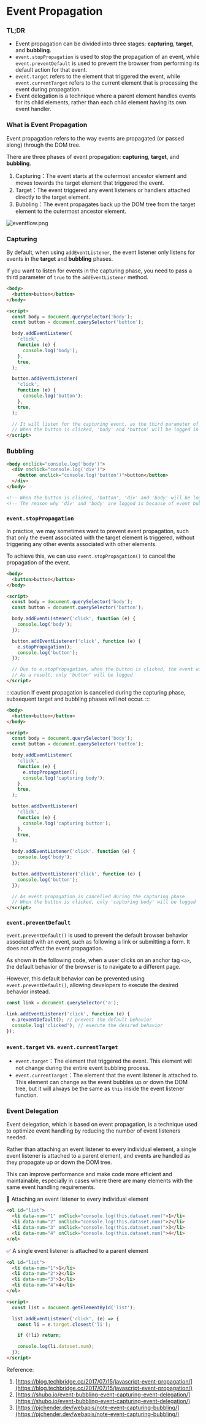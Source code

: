 # Event Propagation

### TL;DR

- Event propagation can be divided into three stages: **capturing**, **target**, and **bubbling**.
- `event.stopPropagation` is used to stop the propagation of an event, while `event.preventDefault` is used to prevent the browser from performing its default action for that event.
- `event.target` refers to the element that triggered the event, while `event.currentTarget` refers to the current element that is processing the event during propagation.
- Event delegation is a technique where a parent element handles events for its child elements, rather than each child element having its own event handler.

### What is Event Propagation

Event propagation refers to the way events are propagated (or passed along) through the DOM tree.

There are three phases of event propagation: **capturing**, **target**, and **bubbling**.

1. Capturing：The event starts at the outermost ancestor element and moves towards the target element that triggered the event.
2. Target：The event triggered any event listeners or handlers attached directly to the target element.
3. Bubbling：The event propagates back up the DOM tree from the target element to the outermost ancestor element.

![eventflow.png](./eventflow.png)

### Capturing

By default, when using `addEventListener`, the event listener only listens for events in the **target** and **bubbling** phases.

If you want to listen for events in the capturing phase, you need to pass a third parameter of `true` to the `addEventListener` method.

```html
<body>
  <button>button</button>
</body>

<script>
  const body = document.querySelector('body');
  const button = document.querySelector('button');

  body.addEventListener(
    'click',
    function (e) {
      console.log('body');
    },
    true,
  );

  button.addEventListener(
    'click',
    function (e) {
      console.log('button');
    },
    true,
  );

  // It will listen for the capturing event, as the third parameter of the eventListener is true
  // When the button is clicked, 'body' and 'button' will be logged in order
</script>
```

### Bubbling

```html
<body onclick="console.log('body')">
  <div onclick="console.log('div')">
    <button onclick="console.log('button')">button</button>
  </div>
</body>

<!-- When the button is clicked, 'button', 'div' and 'body' will be logged in order -->
<!-- The reason why 'div' and 'body' are logged is because of event bubbling -->
```

### `event.stopPropagation`

In practice, we may sometimes want to prevent event propagation, such that only the event associated with the target element is triggered, without triggering any other events associated with other elements.

To achieve this, we can use `event.stopPropagation()` to cancel the propagation of the event.

```html
<body>
  <button>button</button>
</body>

<script>
  const body = document.querySelector('body');
  const button = document.querySelector('button');

  body.addEventListener('click', function (e) {
    console.log('body');
  });

  button.addEventListener('click', function (e) {
    e.stopPropagation();
    console.log('button');
  });

  // Due to e.stopPropagation, when the button is clicked, the event will not continue to bubble
  // As a result, only 'button' will be logged
</script>
```

:::caution
If event propagation is cancelled during the capturing phase, subsequent target and bubbling phases will not occur.
:::

```html
<body>
  <button>button</button>
</body>

<script>
  const body = document.querySelector('body');
  const button = document.querySelector('button');

  body.addEventListener(
    'click',
    function (e) {
      e.stopPropagation();
      console.log('capturing body');
    },
    true,
  );

  button.addEventListener(
    'click',
    function (e) {
      console.log('capturing button');
    },
    true,
  );

  body.addEventListener('click', function (e) {
    console.log('body');
  });

  button.addEventListener('click', function (e) {
    console.log('button');
  });

  // As event propagation is cancelled during the capturing phase
  // When the button is clicked, only 'capturing body' will be logged
</script>
```

### `event.preventDefault`

`event.preventDefault()` is used to prevent the default browser behavior associated with an event, such as following a link or submitting a form.
It does not affect the event propagation.

As shown in the following code, when a user clicks on an anchor tag `<a>`, the default behavior of the browser is to navigate to a different page.

However, this default behavior can be prevented using `event.preventDefault()`, allowing developers to execute the desired behavior instead.

```js
const link = document.querySelector('a');

link.addEventListener('click', function (e) {
  e.preventDefault(); // prevent the default behavior
  console.log('clicked'); // execute the desired behavior
});
```

### `event.target` vs. `event.currentTarget`

- `event.target`：The element that triggered the event. This element will not change during the entire event bubbling process.
- `event.currentTarget`：The element that the event listener is attached to. This element can change as the event bubbles up or down the DOM tree, but it will always be the same as `this` inside the event listener function.

### Event Delegation

Event delegation, which is based on event propagation, is a technique used to optimize event handling by reducing the number of event listeners needed.

Rather than attaching an event listener to every individual element, a single event listener is attached to a parent element, and events are handled as they propagate up or down the DOM tree.

This can improve performance and make code more efficient and maintainable, especially in cases where there are many elements with the same event handling requirements.

💩 Attaching an event listener to every individual element

```html
<ol id="list">
  <li data-num="1" onClick="console.log(this.dataset.num)">1</li>
  <li data-num="2" onClick="console.log(this.dataset.num)">2</li>
  <li data-num="3" onClick="console.log(this.dataset.num)">3</li>
  <li data-num="4" onClick="console.log(this.dataset.num)">4</li>
</ol>
```

✅ A single event listener is attached to a parent element

```html
<ol id="list">
  <li data-num="1">1</li>
  <li data-num="2">2</li>
  <li data-num="3">3</li>
  <li data-num="4">4</li>
</ol>

<script>
  const list = document.getElementById('list');

  list.addEventListener('click', (e) => {
    const li = e.target.closest('li');

    if (!li) return;

    console.log(li.dataset.num);
  });
</script>
```

Reference:

1. [https://blog.techbridge.cc/2017/07/15/javascript-event-propagation/](https://blog.techbridge.cc/2017/07/15/javascript-event-propagation/)
2. [https://shubo.io/event-bubbling-event-capturing-event-delegation/](https://shubo.io/event-bubbling-event-capturing-event-delegation/)
3. [https://pjchender.dev/webapis/note-event-capturing-bubbling/](https://pjchender.dev/webapis/note-event-capturing-bubbling/)
